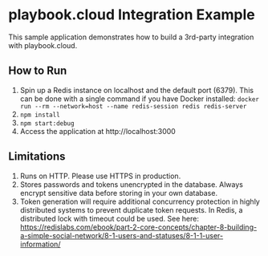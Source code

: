 # playbook.cloud Integration Example

This sample application demonstrates how to build a 3rd-party integration with playbook.cloud.

## How to Run

1. Spin up a Redis instance on localhost and the default port (6379). This can be done with a single command if you have Docker installed: `docker run --rm --network=host --name redis-session redis redis-server`
2. `npm install`
3. `npm start:debug`
4. Access the application at http://localhost:3000

## Limitations

1. Runs on HTTP. Please use HTTPS in production.
2. Stores passwords and tokens unencrypted in the database. Always encrypt sensitive data before storing in your own database.
3. Token generation will require additional concurrency protection in highly distributed systems to prevent duplicate token requests. In Redis, a distributed lock with timeout could be used. See here: https://redislabs.com/ebook/part-2-core-concepts/chapter-8-building-a-simple-social-network/8-1-users-and-statuses/8-1-1-user-information/
